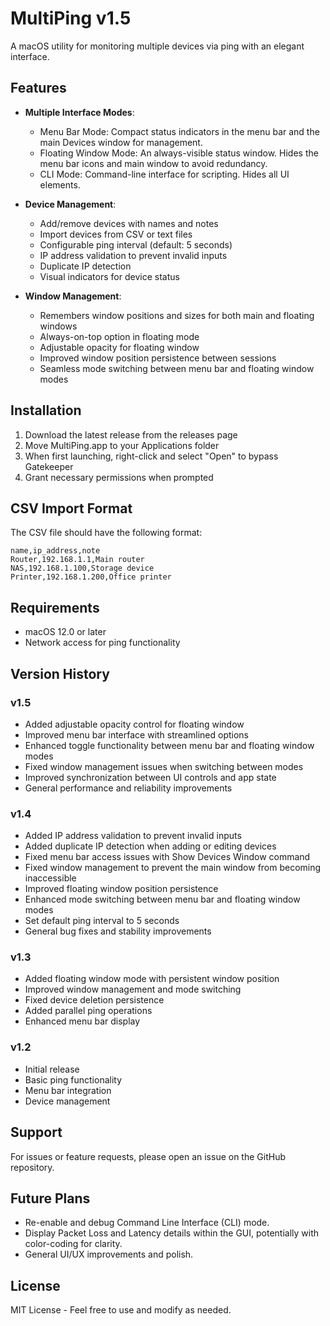 # MultiPing v1.5

A macOS utility for monitoring multiple devices via ping with an elegant interface.

## Features

- **Multiple Interface Modes**:
  - Menu Bar Mode: Compact status indicators in the menu bar and the main Devices window for management.
  - Floating Window Mode: An always-visible status window. Hides the menu bar icons and main window to avoid redundancy.
  - CLI Mode: Command-line interface for scripting. Hides all UI elements.

- **Device Management**:
  - Add/remove devices with names and notes
  - Import devices from CSV or text files
  - Configurable ping interval (default: 5 seconds)
  - IP address validation to prevent invalid inputs
  - Duplicate IP detection
  - Visual indicators for device status

- **Window Management**:
  - Remembers window positions and sizes for both main and floating windows
  - Always-on-top option in floating mode
  - Adjustable opacity for floating window
  - Improved window position persistence between sessions
  - Seamless mode switching between menu bar and floating window modes

## Installation

1. Download the latest release from the releases page
2. Move MultiPing.app to your Applications folder
3. When first launching, right-click and select "Open" to bypass Gatekeeper
4. Grant necessary permissions when prompted

## CSV Import Format

The CSV file should have the following format:
```csv
name,ip_address,note
Router,192.168.1.1,Main router
NAS,192.168.1.100,Storage device
Printer,192.168.1.200,Office printer
```

## Requirements

- macOS 12.0 or later
- Network access for ping functionality

## Version History

### v1.5
- Added adjustable opacity control for floating window
- Improved menu bar interface with streamlined options
- Enhanced toggle functionality between menu bar and floating window modes
- Fixed window management issues when switching between modes
- Improved synchronization between UI controls and app state
- General performance and reliability improvements

### v1.4
- Added IP address validation to prevent invalid inputs
- Added duplicate IP detection when adding or editing devices
- Fixed menu bar access issues with Show Devices Window command
- Fixed window management to prevent the main window from becoming inaccessible
- Improved floating window position persistence
- Enhanced mode switching between menu bar and floating window modes
- Set default ping interval to 5 seconds
- General bug fixes and stability improvements

### v1.3
- Added floating window mode with persistent window position
- Improved window management and mode switching
- Fixed device deletion persistence
- Added parallel ping operations
- Enhanced menu bar display

### v1.2
- Initial release
- Basic ping functionality
- Menu bar integration
- Device management

## Support

For issues or feature requests, please open an issue on the GitHub repository.

## Future Plans

- Re-enable and debug Command Line Interface (CLI) mode.
- Display Packet Loss and Latency details within the GUI, potentially with color-coding for clarity.
- General UI/UX improvements and polish.

## License

MIT License - Feel free to use and modify as needed. 
